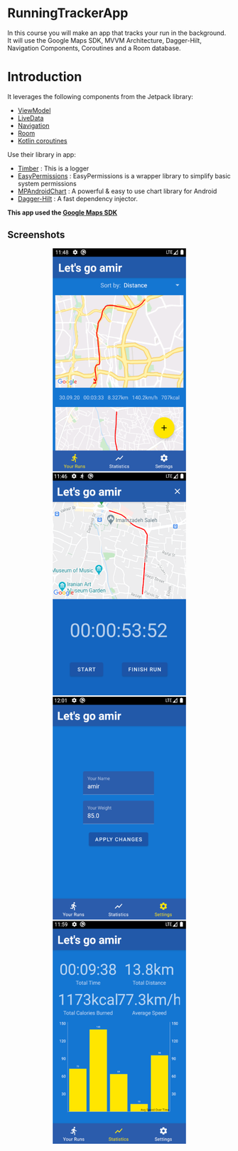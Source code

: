# RunningTrackerApp
In this course you will make an app that tracks your run in the background. It will use the Google Maps SDK, MVVM Architecture, Dagger-Hilt, Navigation Components, Coroutines and a Room database.

# Introduction

It leverages the following components from the Jetpack library:

-   [ViewModel](https://developer.android.com/topic/libraries/architecture/viewmodel)
-   [LiveData](https://developer.android.com/topic/libraries/architecture/livedata)
-   [Navigation](https://developer.android.com/topic/libraries/architecture/navigation/)
-   [Room](https://developer.android.com/topic/libraries/architecture/room)
-   [Kotlin coroutines](https://developer.android.com/topic/libraries/architecture/coroutines) 

 Use their library in app:

-  [Timber](https://github.com/JakeWharton/timber) : This is a logger
-  [EasyPermissions](https://github.com/googlesamples/easypermissions) : EasyPermissions is a wrapper library to simplify basic system permissions
-  [MPAndroidChart](https://github.com/PhilJay/MPAndroidChart) : A powerful & easy to use chart library for Android
-  [Dagger-Hilt](https://developer.android.com/training/dependency-injection/hilt-android) : A fast dependency injector.

 **This app used the [Google Maps SDK](https://www.google.com/search?q=Google+Maps+SDK&rlz=1C1CHBD_enIR911IR911&oq=Google+Maps+SDK&aqs=chrome..69i57j0l4j69i60l3.2330j0j4&sourceid=chrome&ie=UTF-8)**
 
 ## Screenshots
<p align="center">
 <img src="https://raw.githubusercontent.com/amiratashani/RunningTrackerApp/master/screenshots/RunFragmnet.PNG" width="300" height="500" />
 <img src="https://github.com/amiratashani/RunningTrackerApp/raw/master/screenshots/TrackingFragment.PNG" width="300" height="500" />
 <img src="https://raw.githubusercontent.com/amiratashani/RunningTrackerApp/master/screenshots/SettingsFragment.PNG" width="300" height="500" />
  <img src="https://raw.githubusercontent.com/amiratashani/RunningTrackerApp/master/screenshots/StatisticsFragment.PNG" width="300" height="500" />
 </p>
